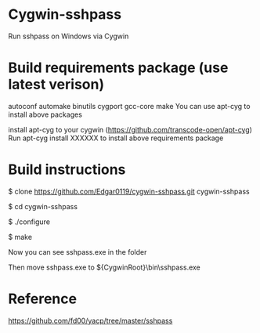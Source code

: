 # Cygwin-sshpass
Run sshpass on Windows via Cygwin

# Build requirements package (use latest verison)
autoconf
automake
binutils
cygport
gcc-core
make
You can use apt-cyg to install above packages

install apt-cyg to your cygwin (https://github.com/transcode-open/apt-cyg)
Run apt-cyg install XXXXXX to install above requirements package
# Build instructions
$ clone https://github.com/Edgar0119/cygwin-sshpass.git cygwin-sshpass

$ cd cygwin-sshpass

$ ./configure

$ make

Now you can see sshpass.exe in the folder

Then move sshpass.exe to ${CygwinRoot}\bin\sshpass.exe

# Reference
https://github.com/fd00/yacp/tree/master/sshpass
